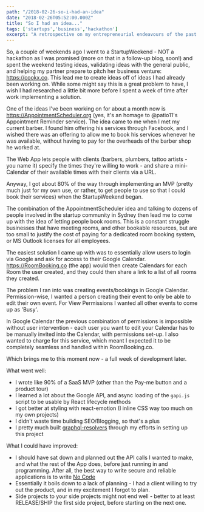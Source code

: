 ```yaml
---
path: "/2018-02-26-so-i-had-an-idea"
date: "2018-02-26T05:52:00.000Z"
title: "So I had an idea..."
tags: ['startups','business','hackathon']
excerpt: "A retrospective on my entrepreneurial endeavours of the past week"
---
```


So, a couple of weekends ago I went to a StartupWeekend - NOT a hackathon as I was promised (more on that in a follow-up blog, soon!) and spent the weekend testing ideas, validating ideas with the general public, and helping my partner prepare to pitch her business venture: https://cookx.co. This lead me to create ideas off of ideas I had already been working on. While some might say this is a great problem to have, I wish I had researched a little bit more before I spent a week of time after work implementing a solution.

One of the ideas I've been working on for about a month now is https://AppointmentScheduler.org (yes, it's an homage to @patio11's Appointment Reminder service). The idea came to me when I met my current barber. I found him offering his services through Facebook, and I wished there was an offering to allow me to book his services whenever he was available, without having to pay for the overheads of the barber shop he worked at.

The Web App lets people with clients (barbers, plumbers, tattoo artists - you name it) specify the times they're willing to work - and share a mini-Calendar of their available times with their clients via a URL.

Anyway, I got about 80% of the way through implementing an MVP (pretty much just for my own use, or rather, to get people to use so that I could book their services) when the StartupWeekend began.

The combination of the AppointmentScheduler idea and talking to dozens of people involved in the startup community in Sydney then lead me to come up with the idea of letting people book rooms. This is a constant struggle businesses that have meeting rooms, and other bookable resources, but are too small to justify the cost of paying for a dedicated room booking system, or MS Outlook licenses for all employees.

The easiest solution I came up with was to essentially allow users to login via Google and ask for access to their Google Calendar. https://RoomBooking.co (the app) would then create Calendars for each Room the user created, and they could then share a link to a list of all rooms they created.

The problem I ran into was creating events/bookings in Google Calendar. Permission-wise, I wanted a person creating their event to only be able to edit their own event. For View Permissions I wanted all other events to come up as 'Busy'.

In Google Calendar the previous combination of permissions is impossible without user intervention - each user you want to edit your Calendar has to be manually invited into the Calendar, with permissions set-up. I also wanted to charge for this service, which meant I expected it to be completely seamless and handled within RoomBooking.co.

Which brings me to this moment now - a full week of development later.

What went well:

* I wrote like 90% of a SaaS MVP (other than the Pay-me button and a product tour)
* I learned a lot about the Google API, and async loading of the `gapi.js` script to be usable by React lifecycle methods
* I got better at styling with react-emotion (I inline CSS way too much on my own projects)
* I didn't waste time building SEO/Blogging, so that's a plus
* I pretty much built [graphql-resolvers](https://github.com/rozenmd/graphql-resolvers) through my efforts in setting up this project

What I could have improved:

* I should have sat down and planned out the API calls I wanted to make, and what the rest of the App does, before just running in and programming. After all, the best way to write secure and reliable applications is to write [No Code](https://github.com/kelseyhightower/nocode)
* Essentially it boils down to a lack of planning - I had a client willing to try out the product, and in my excitement I forgot to plan.
* Side projects to your side projects might not end well - better to at least RELEASE/SHIP the first side project, before starting on the next one.
